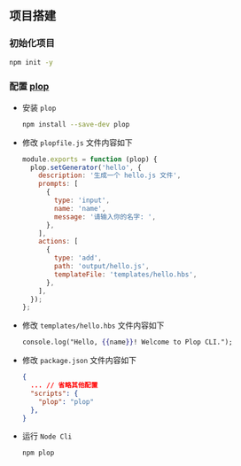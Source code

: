 ## 项目搭建

### 初始化项目

```bash
npm init -y
```

### 配置 [plop](https://www.npmjs.com/package/plop)

- 安装 `plop`

  ```bash
  npm install --save-dev plop
  ```

- 修改 `plopfile.js` 文件内容如下

  ```js
  module.exports = function (plop) {
    plop.setGenerator('hello', {
      description: '生成一个 hello.js 文件',
      prompts: [
        {
          type: 'input',
          name: 'name',
          message: '请输入你的名字: ',
        },
      ],
      actions: [
        {
          type: 'add',
          path: 'output/hello.js',
          templateFile: 'templates/hello.hbs',
        },
      ],
    });
  };
  ```

- 修改 `templates/hello.hbs` 文件内容如下

  ```hbs
  console.log("Hello, {{name}}! Welcome to Plop CLI.");
  ```

- 修改 `package.json` 文件内容如下

  ```json
  {
    ... // 省略其他配置
    "scripts": {
      "plop": "plop"
    },
  }
  ```

- 运行 `Node Cli`

  ```bash
  npm plop
  ```
